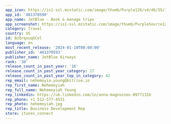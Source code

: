 ```yaml
---
app_icon: https://is1-ssl.mzstatic.com/image/thumb/Purple126/v4/d6/55/14/d6551481-8199-6131-ddac-a41ba63e30da/AppIcon-0-0-1x_U007epad-0-0-85-220.png/1024x1024bb.png
app_id: '481370590'
app_name: JetBlue - Book & manage trips
app_screenshot: https://is1-ssl.mzstatic.com/image/thumb/PurpleSource126/v4/e5/05/20/e50520b7-431b-baa6-28f7-531f992ad5bc/91b5acff-a334-4a45-b3f0-6a58b2388da8_JB-AppStore-Image1-65-Left@3x.png/1284x2778bb.png
category: Travel
country: US
id: BzQrqxuqGCel
language: en
most_recent_release: '2024-01-10T00:00:00'
publisher_id: '481370593'
publisher_name: JetBlue Airways
rank: '30'
release_count_in_past_year: '16'
release_count_in_past_year_category: 17
release_count_in_past_year_top_in_category: 42
rep_email: nehemoyia.young@bitrise.io
rep_first_name: Nehemoyiah
rep_full_name: Nehemoyiah Young
rep_linkedin: https://uk.linkedin.com/in/anna-magnussen-0977131b
rep_phone: +1 512-577-4531
rep_photo: nehemoyiah.jpg
rep_title: Business Development Rep
store: itunes_connect
---
```


